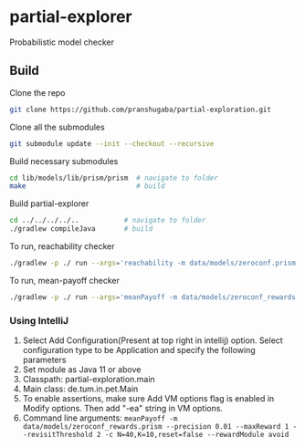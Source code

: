 # partial-explorer

Probabilistic model checker

## Build

Clone the repo

```bash
git clone https://github.com/pranshugaba/partial-exploration.git
```

Clone all the submodules

```bash
git submodule update --init --checkout --recursive
```

Build necessary submodules

```bash
cd lib/models/lib/prism/prism  # navigate to folder
make                           # build
```

Build partial-explorer

```bash
cd ../../../../..           # navigate to folder
./gradlew compileJava       # build
```

To run, reachability checker

```bash
./gradlew -p ./ run --args='reachability -m data/models/zeroconf.prism -p data/models/zeroconf.props --property correct_max --const N=1000,K=8,reset=false'
```

To run, mean-payoff checker

```bash
./gradlew -p ./ run --args='meanPayoff -m data/models/zeroconf_rewards.prism --precision 0.01 --maxReward 1 --revisitThreshold 2 -c N=40,K=10,reset=false --rewardModule avoid'
```

### Using IntelliJ

1. Select Add Configuration(Present at top right in intellij) option. Select configuration type to be Application and specify the following parameters
1. Set module as Java 11 or above
1. Classpath: partial-exploration.main
1. Main class: de.tum.in.pet.Main
1. To enable assertions, make sure Add VM options flag is enabled in Modify options. Then add "-ea" string in VM options.
1. Command line arguments: `meanPayoff -m data/models/zeroconf_rewards.prism --precision 0.01 --maxReward 1 --revisitThreshold 2 -c N=40,K=10,reset=false --rewardModule avoid`
